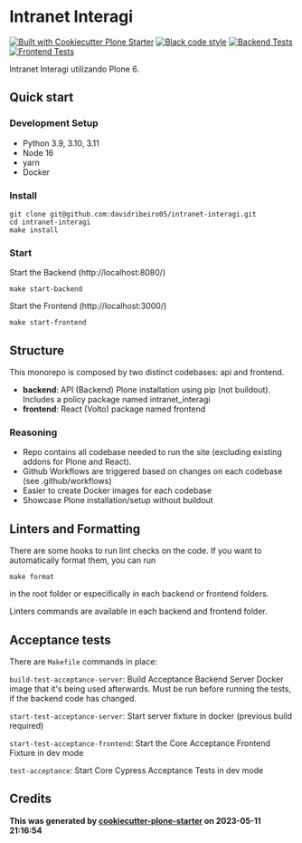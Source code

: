 # Intranet Interagi

[![Built with Cookiecutter Plone Starter](https://img.shields.io/badge/built%20with-Cookiecutter%20Plone%20Starter-0083be.svg?logo=cookiecutter)](https://github.com/collective/cookiecutter-plone-starter/)
[![Black code style](https://img.shields.io/badge/code%20style-black-000000.svg)](https://github.com/ambv/black)
[![Backend Tests](https://github.com/davidribeiro05/intranet-interagi/actions/workflows/backend.yml/badge.svg)](https://github.com/davidribeiro05/intranet-interagi/actions/workflows/backend.yml)
[![Frontend Tests](https://github.com/davidribeiro05/intranet-interagi/actions/workflows/frontend.yml/badge.svg)](https://github.com/davidribeiro05/intranet-interagi/actions/workflows/frontend.yml)

Intranet Interagi utilizando Plone 6.

## Quick start

### Development Setup

- Python 3.9, 3.10, 3.11
- Node 16
- yarn
- Docker

### Install

```shell
git clone git@github.com:davidribeiro05/intranet-interagi.git
cd intranet-interagi
make install
```

### Start

Start the Backend (http://localhost:8080/)

```shell
make start-backend
```

Start the Frontend (http://localhost:3000/)

```shell
make start-frontend
```

## Structure

This monorepo is composed by two distinct codebases: api and frontend.

- **backend**: API (Backend) Plone installation using pip (not buildout). Includes a policy package named intranet_interagi
- **frontend**: React (Volto) package named frontend

### Reasoning

- Repo contains all codebase needed to run the site (excluding existing addons for Plone and React).
- Github Workflows are triggered based on changes on each codebase (see .github/workflows)
- Easier to create Docker images for each codebase
- Showcase Plone installation/setup without buildout

## Linters and Formatting

There are some hooks to run lint checks on the code. If you want to automatically format them, you can run

`make format`

in the root folder or especifically in each backend or frontend folders.

Linters commands are available in each backend and frontend folder.

## Acceptance tests

There are `Makefile` commands in place:

`build-test-acceptance-server`: Build Acceptance Backend Server Docker image that it's being used afterwards. Must be run before running the tests, if the backend code has changed.

`start-test-acceptance-server`: Start server fixture in docker (previous build required)

`start-test-acceptance-frontend`: Start the Core Acceptance Frontend Fixture in dev mode

`test-acceptance`: Start Core Cypress Acceptance Tests in dev mode

## Credits

**This was generated by [cookiecutter-plone-starter](https://github.com/collective/cookiecutter-plone-starter) on 2023-05-11 21:16:54**
